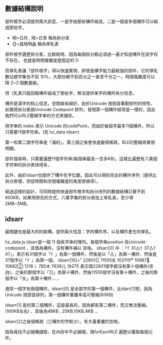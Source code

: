 ﻿## 數據結構說明

部件檢字必須提供兩大訊息，一是字由那些構件組成，二是一個或多個構件可以組成那些字。

* 明=日月 , 晴=日青       稱為拆分表
* 日=昌晴明晶       稱為孳乳表

部件檢字遍歷拆分表，比較耗時，因為每個拆分都必須過一遍才知道構件在該字存不存在，
也就是時間複雜度是固定的 O

而孳乳表讓「部件檢字」得以快速實現，即使是構字能力最較強的部件，它的孳乳數佔總字集也不到 10%，大部份都不到百分之一甚至千分之一，時間複雜度可以降  2~3 個數量級。

但（乳表只能回報構件組成了那些字，無法提供某字的構件拆分信息。

構件是漢字的核心信息，空間越省越好，由於Unicode 按部首筆劃排列的特性，如果將拆分表按Unicode Codepoint 排列，發現第一個構件經常是一樣的，因此我們可以RLE壓縮字串的方式來儲存。

用字串的 index 表示 Unicode 的codePoint，而由於每個字最多11個構件，所以只需要11個字符串。(見 hz_data idsarr)

第一和第二個字符串是「滿的」，第三個之後會快速變得稀疏，RLE的壓縮效果很明顯。

部件搜尋時，只需要遍歷11個字符串(每個串最長一百多KB)，這樣比遍歷有八萬個字符串的拆分表快得多。

此外，由於idsarr也提供了構件在字位置。因此可以得到完全的構件序列（提供比拆分表慢，但從時間和空間複雜度的角度很值得）。

經過這樣的設計，可同時提供快速部件檢字和拆分序列的數據結構只要不到600KB，如果用原先的方式，八萬字集的拆分表加上孳乳表，至少得 2MB~3MB。

## idsarr

最關鍵也是最大的的結構，提供兩大信息：字的構件序，以及構件產生的孳乳。

hz_data.js idsarr是一個 11 個長字串的陣列。每個字串position 為Unicode codepoint ，其值為構件。沒有構件補以 空格。
idsarr[0]  中  ：「亻31亼亻37亼亻47」，表示有31個字以「亻」為第一個構件，然後是以「亼」為第一構件，然後是37個字以「亻」為第一個。
idsarr[10]=" 22801㔾 11555夊 102111尸 10987𡘜 10682② 1218丨 785木 7638儿 18275
表示頭22801個字都沒有第十個構件(空白)，之後的那個字以「㔾」為第十構件，然後11555個字沒有第十構件，之後的那個字以「夊」為第十構件……

通常一個字有兩個構件。idsarr[0] 是全部字的第一個構件，比idarr[1]短，因為Unicode 按部首排列，第一個構件重覆率高可壓縮(80KB)

 idsarr[1] 是的第二個構件，這是最長的，因為都有第二構件，而又無法壓縮。(160KB左右) ，其後為48KB , 25KB,10KB,4KB ...
 
idsarr[2]之後很稀疏（三構件的字較少），有大量重覆的空格。

因為尋找不必隨機讀取，在內存中不必展開。用forEachRLE 遍歷以獲取每個元件。